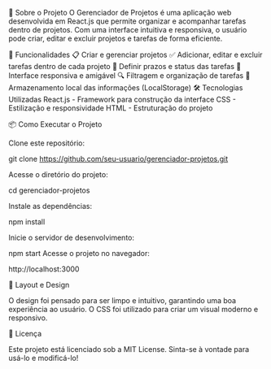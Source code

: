 📌 Sobre o Projeto
O Gerenciador de Projetos é uma aplicação web desenvolvida em React.js que permite organizar e acompanhar tarefas dentro de projetos. Com uma interface intuitiva e responsiva, o usuário pode criar, editar e excluir projetos e tarefas de forma eficiente.

🚀 Funcionalidades
📋 Criar e gerenciar projetos
✅ Adicionar, editar e excluir tarefas dentro de cada projeto
📅 Definir prazos e status das tarefas
🎨 Interface responsiva e amigável
🔍 Filtragem e organização de tarefas
💾 Armazenamento local das informações (LocalStorage)
🛠 Tecnologias Utilizadas
React.js - Framework para construção da interface
CSS - Estilização e responsividade
HTML - Estruturação do projeto

📦 Como Executar o Projeto

Clone este repositório:

git clone https://github.com/seu-usuario/gerenciador-projetos.git

Acesse o diretório do projeto:

cd gerenciador-projetos

Instale as dependências:

npm install

Inicie o servidor de desenvolvimento:

npm start
Acesse o projeto no navegador:

http://localhost:3000

🎨 Layout e Design

O design foi pensado para ser limpo e intuitivo, garantindo uma boa experiência ao usuário. O CSS foi utilizado para criar um visual moderno e responsivo.

📜 Licença

Este projeto está licenciado sob a MIT License. Sinta-se à vontade para usá-lo e modificá-lo!